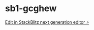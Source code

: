 # sb1-gcghew

[Edit in StackBlitz next generation editor ⚡️](https://stackblitz.com/~/github.com/varad27042000/sb1-gcghew)